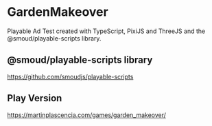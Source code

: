 # GardenMakeover
Playable Ad Test created with TypeScript, PixiJS and ThreeJS and the @smoud/playable-scripts library.
## @smoud/playable-scripts library
https://github.com/smoudjs/playable-scripts
## Play Version
https://martinplascencia.com/games/garden_makeover/


